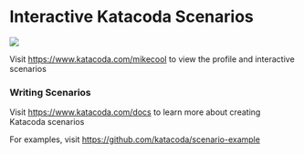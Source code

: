 # Interactive Katacoda Scenarios

[![](http://shields.katacoda.com/katacoda/mikecool/count.svg)](https://www.katacoda.com/mikecool "Get your profile on Katacoda.com")

Visit https://www.katacoda.com/mikecool to view the profile and interactive scenarios

### Writing Scenarios
Visit https://www.katacoda.com/docs to learn more about creating Katacoda scenarios

For examples, visit https://github.com/katacoda/scenario-example
